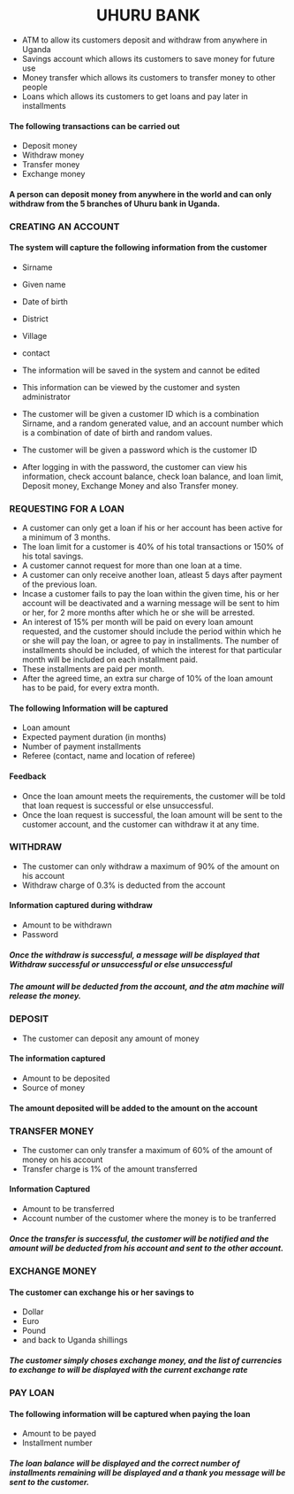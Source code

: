 # <center>UHURU BANK</center>
- ATM to allow its customers deposit and withdraw from anywhere in Uganda
- Savings account which allows its customers to save money for future use
- Money transfer which allows its customers to transfer money to other people
- Loans which allows its customers to get loans and pay later in installments

#### The following transactions can be carried out
- Deposit money
- Withdraw money
- Transfer money
- Exchange money

#### A person can deposit money from anywhere in the world and can only withdraw from the 5 branches of Uhuru bank in Uganda.

### CREATING AN ACCOUNT
#### The system will capture the following information from the customer
- Sirname
- Given name
- Date of birth
- District
- Village
- contact

- The information will be saved in the system and cannot be edited
- This information can be viewed by the customer and systen administrator
- The customer will be given a customer ID which is a combination Sirname, and a random generated value, and an account number which is a combination of date of birth and random values.
- The customer will be given a password which is the customer ID
- After logging in with the password, the customer can view his information, check account balance, check loan balance, and loan limit, Deposit money, Exchange Money and also Transfer money.

### REQUESTING FOR A LOAN
- A customer can only get a loan if his or her account has been active for a minimum of 3 months.
- The loan limit for a customer is 40% of his total transactions or 150% of his total savings.
- A customer cannot request for more than one loan at a time.
- A customer can only receive another loan, atleast 5 days after payment of the previous loan.
- Incase a customer fails to pay the loan within the given time, his or her account will be deactivated and a warning message will be sent to him or her, for 2 more months after which he or she will be arrested.
- An interest of 15% per month will be paid on every loan amount requested, and the customer should include the period within which he or she will pay the loan, or agree to pay in installments. The number of installments should be included, of which the interest for that particular month will be included on each installment paid.
- These installments are paid per month.
- After the agreed time, an extra sur charge of 10% of the loan amount has to be paid, for every extra month.

#### The following Information will be captured
- Loan amount
- Expected payment duration (in months)
- Number of payment installments
- Referee (contact, name and location of referee)

#### Feedback
- Once the loan amount meets the requirements, the customer will be told that loan request is successful or else unsuccessful.
- Once the loan request is successful, the loan amount will be sent to the customer account, and the customer can withdraw it at any time.

### WITHDRAW
- The customer can only withdraw a maximum of 90% of the amount on his account
- Withdraw charge of 0.3% is deducted from the account

#### Information captured during withdraw
- Amount to be withdrawn
- Password
##### Once the withdraw is successful, a message will be displayed that Withdraw successful or unsuccessful or else unsuccessful
##### The amount will be deducted from the account, and the atm machine will release the money.

### DEPOSIT
- The customer can deposit any amount of money
#### The information captured
- Amount to be deposited
- Source of money
#### The amount deposited will be added to the amount on the account

### TRANSFER MONEY
- The customer can only transfer a maximum of 60% of the amount of money on his account
- Transfer charge is 1% of the amount transferred

#### Information Captured
- Amount to be transferred
- Account number of the customer where the money is to be tranferred
##### Once the transfer is successful, the customer will be notified and the amount will be deducted from his account and sent to the other account.


### EXCHANGE MONEY
#### The customer can exchange his or her savings to
- Dollar
- Euro
- Pound
- and back to Uganda shillings
##### The customer simply choses exchange money, and the list of currencies to exchange to will be displayed with the current exchange rate

### PAY LOAN
#### The following information will be captured when paying the loan
- Amount to be payed
- Installment number
##### The loan balance will be displayed and the correct number of installments remaining will be displayed and a thank you message will be sent to the customer.

